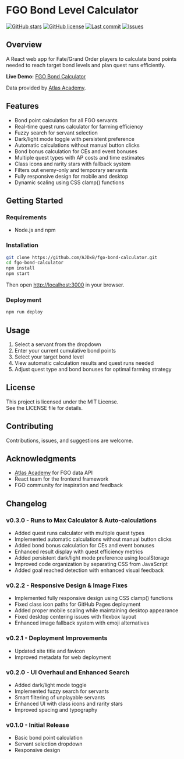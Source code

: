 # FGO Bond Level Calculator

[![GitHub stars](https://img.shields.io/github/stars/AJDxB/fgo-bond-calculator?style=flat-square)](https://github.com/AJDxB/fgo-bond-calculator/stargazers)
[![GitHub license](https://img.shields.io/github/license/AJDxB/fgo-bond-calculator?style=flat-square)](https://github.com/AJDxB/fgo-bond-calculator/blob/main/LICENSE)
[![Last commit](https://img.shields.io/github/last-commit/AJDxB/fgo-bond-calculator?style=flat-square)](https://github.com/AJDxB/fgo-bond-calculator/commits/main)
[![Issues](https://img.shields.io/github/issues/AJDxB/fgo-bond-calculator?style=flat-square)](https://github.com/AJDxB/fgo-bond-calculator/issues)

## Overview

A React web app for Fate/Grand Order players to calculate bond points needed to reach target bond levels and plan quest runs efficiently.

**Live Demo:** [FGO Bond Calculator](https://ajdxb.github.io/fgo-bond-calculator)

Data provided by [Atlas Academy](https://atlasacademy.io/).

## Features

- Bond point calculation for all FGO servants
- Real-time quest runs calculator for farming efficiency
- Fuzzy search for servant selection
- Dark/light mode toggle with persistent preference
- Automatic calculations without manual button clicks
- Bond bonus calculation for CEs and event bonuses
- Multiple quest types with AP costs and time estimates
- Class icons and rarity stars with fallback system
- Filters out enemy-only and temporary servants
- Fully responsive design for mobile and desktop
- Dynamic scaling using CSS clamp() functions

## Getting Started

### Requirements

- Node.js and npm

### Installation

```bash
git clone https://github.com/AJDxB/fgo-bond-calculator.git
cd fgo-bond-calculator
npm install
npm start
```

Then open [http://localhost:3000](http://localhost:3000) in your browser.

### Deployment

```bash
npm run deploy
```

## Usage

1. Select a servant from the dropdown
2. Enter your current cumulative bond points
3. Select your target bond level
4. View automatic calculation results and quest runs needed
5. Adjust quest type and bond bonuses for optimal farming strategy

## License

This project is licensed under the MIT License.  
See the LICENSE file for details.

## Contributing

Contributions, issues, and suggestions are welcome.

## Acknowledgments

- [Atlas Academy](https://atlasacademy.io/) for FGO data API
- React team for the frontend framework
- FGO community for inspiration and feedback

## Changelog

### v0.3.0 - Runs to Max Calculator & Auto-calculations
- Added quest runs calculator with multiple quest types
- Implemented automatic calculations without manual button clicks
- Added bond bonus calculation for CEs and event bonuses
- Enhanced result display with quest efficiency metrics
- Added persistent dark/light mode preference using localStorage
- Improved code organization by separating CSS from JavaScript
- Added goal reached detection with enhanced visual feedback

### v0.2.2 - Responsive Design & Image Fixes
- Implemented fully responsive design using CSS clamp() functions
- Fixed class icon paths for GitHub Pages deployment
- Added proper mobile scaling while maintaining desktop appearance
- Fixed desktop centering issues with flexbox layout
- Enhanced image fallback system with emoji alternatives

### v0.2.1 - Deployment Improvements
- Updated site title and favicon
- Improved metadata for web deployment

### v0.2.0 - UI Overhaul and Enhanced Search
- Added dark/light mode toggle
- Implemented fuzzy search for servants
- Smart filtering of unplayable servants
- Enhanced UI with class icons and rarity stars
- Improved spacing and typography

### v0.1.0 - Initial Release
- Basic bond point calculation
- Servant selection dropdown
- Responsive design